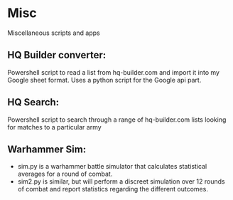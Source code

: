 # Misc
Miscellaneous scripts and apps

## HQ Builder converter:
Powershell script to read a list from hq-builder.com and import it into my Google sheet format. Uses a python script for the Google api part.
  
## HQ Search:
Powershell script to search through a range of hq-builder.com lists looking for matches to a particular army

## Warhammer Sim:
* sim.py is a warhammer battle simulator that calculates statistical averages for a round of combat.
* sim2.py is similar, but will perform a discreet simulation over 12 rounds of combat and report statistics regarding the different outcomes.
